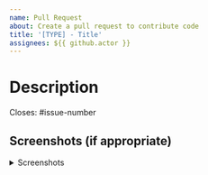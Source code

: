 ```yaml
---
name: Pull Request
about: Create a pull request to contribute code
title: '[TYPE] - Title'
assignees: ${{ github.actor }}
---
```


# Description

Closes: #issue-number

## Screenshots (if appropriate)

<details>
<summary>Screenshots</summary>

<!-- Paste your screenshots here -->

</details>

